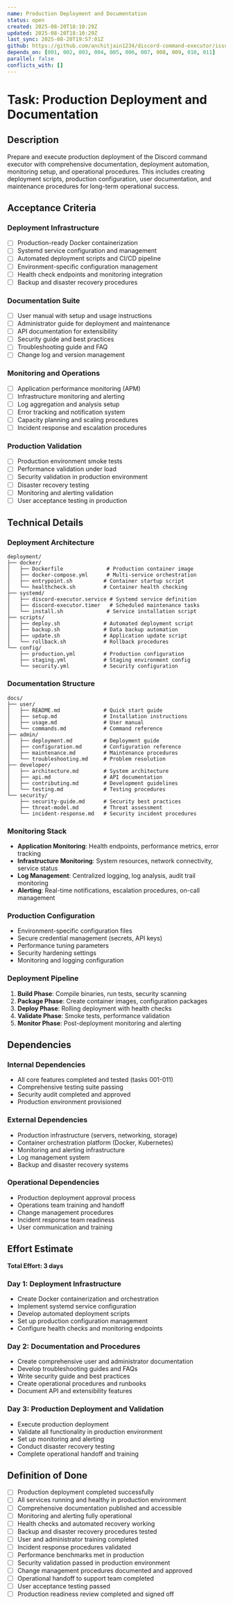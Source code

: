 ```yaml
---
name: Production Deployment and Documentation
status: open
created: 2025-08-20T18:10:29Z
updated: 2025-08-20T18:10:29Z
last_sync: 2025-08-20T19:57:01Z
github: https://github.com/anchitjain1234/discord-command-executor/issues/11
depends_on: [001, 002, 003, 004, 005, 006, 007, 008, 009, 010, 011]
parallel: false
conflicts_with: []
---
```


# Task: Production Deployment and Documentation

## Description

Prepare and execute production deployment of the Discord command executor with comprehensive documentation, deployment automation, monitoring setup, and operational procedures. This includes creating deployment scripts, production configuration, user documentation, and maintenance procedures for long-term operational success.

## Acceptance Criteria

### Deployment Infrastructure
- [ ] Production-ready Docker containerization
- [ ] Systemd service configuration and management
- [ ] Automated deployment scripts and CI/CD pipeline
- [ ] Environment-specific configuration management
- [ ] Health check endpoints and monitoring integration
- [ ] Backup and disaster recovery procedures

### Documentation Suite
- [ ] User manual with setup and usage instructions
- [ ] Administrator guide for deployment and maintenance
- [ ] API documentation for extensibility
- [ ] Security guide and best practices
- [ ] Troubleshooting guide and FAQ
- [ ] Change log and version management

### Monitoring and Operations
- [ ] Application performance monitoring (APM)
- [ ] Infrastructure monitoring and alerting
- [ ] Log aggregation and analysis setup
- [ ] Error tracking and notification system
- [ ] Capacity planning and scaling procedures
- [ ] Incident response and escalation procedures

### Production Validation
- [ ] Production environment smoke tests
- [ ] Performance validation under load
- [ ] Security validation in production environment
- [ ] Disaster recovery testing
- [ ] Monitoring and alerting validation
- [ ] User acceptance testing in production

## Technical Details

### Deployment Architecture
```
deployment/
├── docker/
│   ├── Dockerfile              # Production container image
│   ├── docker-compose.yml      # Multi-service orchestration
│   ├── entrypoint.sh          # Container startup script
│   └── healthcheck.sh         # Container health checking
├── systemd/
│   ├── discord-executor.service # Systemd service definition
│   ├── discord-executor.timer   # Scheduled maintenance tasks
│   └── install.sh              # Service installation script
├── scripts/
│   ├── deploy.sh              # Automated deployment script
│   ├── backup.sh              # Data backup automation
│   ├── update.sh              # Application update script
│   └── rollback.sh            # Rollback procedures
└── config/
    ├── production.yml         # Production configuration
    ├── staging.yml            # Staging environment config
    └── security.yml           # Security configuration
```

### Documentation Structure
```
docs/
├── user/
│   ├── README.md              # Quick start guide
│   ├── setup.md               # Installation instructions
│   ├── usage.md               # User manual
│   └── commands.md            # Command reference
├── admin/
│   ├── deployment.md          # Deployment guide
│   ├── configuration.md       # Configuration reference
│   ├── maintenance.md         # Maintenance procedures
│   └── troubleshooting.md     # Problem resolution
├── developer/
│   ├── architecture.md        # System architecture
│   ├── api.md                 # API documentation
│   ├── contributing.md        # Development guidelines
│   └── testing.md             # Testing procedures
└── security/
    ├── security-guide.md      # Security best practices
    ├── threat-model.md        # Threat assessment
    └── incident-response.md   # Security incident procedures
```

### Monitoring Stack
- **Application Monitoring**: Health endpoints, performance metrics, error tracking
- **Infrastructure Monitoring**: System resources, network connectivity, service status
- **Log Management**: Centralized logging, log analysis, audit trail monitoring
- **Alerting**: Real-time notifications, escalation procedures, on-call management

### Production Configuration
- Environment-specific configuration files
- Secure credential management (secrets, API keys)
- Performance tuning parameters
- Security hardening settings
- Monitoring and logging configuration

### Deployment Pipeline
1. **Build Phase**: Compile binaries, run tests, security scanning
2. **Package Phase**: Create container images, configuration packages
3. **Deploy Phase**: Rolling deployment with health checks
4. **Validate Phase**: Smoke tests, performance validation
5. **Monitor Phase**: Post-deployment monitoring and alerting

## Dependencies

### Internal Dependencies
- All core features completed and tested (tasks 001-011)
- Comprehensive testing suite passing
- Security audit completed and approved
- Production environment provisioned

### External Dependencies
- Production infrastructure (servers, networking, storage)
- Container orchestration platform (Docker, Kubernetes)
- Monitoring and alerting infrastructure
- Log management system
- Backup and disaster recovery systems

### Operational Dependencies
- Production deployment approval process
- Operations team training and handoff
- Change management procedures
- Incident response team readiness
- User communication and training

## Effort Estimate

**Total Effort: 3 days**

### Day 1: Deployment Infrastructure
- Create Docker containerization and orchestration
- Implement systemd service configuration
- Develop automated deployment scripts
- Set up production configuration management
- Configure health checks and monitoring endpoints

### Day 2: Documentation and Procedures
- Create comprehensive user and administrator documentation
- Develop troubleshooting guides and FAQs
- Write security guide and best practices
- Create operational procedures and runbooks
- Document API and extensibility features

### Day 3: Production Deployment and Validation
- Execute production deployment
- Validate all functionality in production environment
- Set up monitoring and alerting
- Conduct disaster recovery testing
- Complete operational handoff and training

## Definition of Done

- [ ] Production deployment completed successfully
- [ ] All services running and healthy in production environment
- [ ] Comprehensive documentation published and accessible
- [ ] Monitoring and alerting fully operational
- [ ] Health checks and automated recovery working
- [ ] Backup and disaster recovery procedures tested
- [ ] User and administrator training completed
- [ ] Incident response procedures validated
- [ ] Performance benchmarks met in production
- [ ] Security validation passed in production environment
- [ ] Change management procedures documented and approved
- [ ] Operational handoff to support team completed
- [ ] User acceptance testing passed
- [ ] Production readiness review completed and signed off